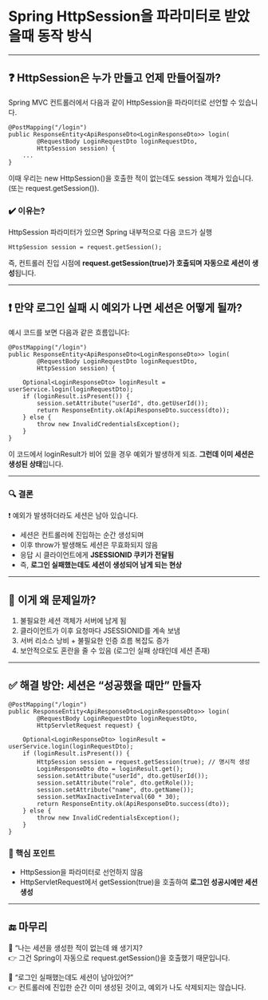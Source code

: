 
#  Spring HttpSession을 파라미터로 받았을때 동작 방식



---

## **❓ HttpSession은 누가 만들고 언제 만들어질까?**


Spring MVC 컨트롤러에서 다음과 같이 HttpSession을 파라미터로 선언할 수 있습니다.

```
@PostMapping("/login")
public ResponseEntity<ApiResponseDto<LoginResponseDto>> login(
        @RequestBody LoginRequestDto loginRequestDto,
        HttpSession session) {
    ...
}
```

이때 우리는 new HttpSession()을 호출한 적이 없는데도 session 객체가 있습니다.  
(또는 request.getSession()). 
  
### **✔️ 이유는?**

HttpSession 파라미터가 있으면 Spring 내부적으로 다음 코드가 실행

```
HttpSession session = request.getSession();
```

즉, 컨트롤러 진입 시점에 **request.getSession(true)가 호출되며 자동으로 세션이 생성**됩니다.

---

## **❗ 만약 로그인 실패 시 예외가 나면 세션은 어떻게 될까?**

  

예시 코드를 보면 다음과 같은 흐름입니다:

```
@PostMapping("/login")
public ResponseEntity<ApiResponseDto<LoginResponseDto>> login(
        @RequestBody LoginRequestDto loginRequestDto,
        HttpSession session) {

    Optional<LoginResponseDto> loginResult = userService.login(loginRequestDto);
    if (loginResult.isPresent()) {
        session.setAttribute("userId", dto.getUserId());
        return ResponseEntity.ok(ApiResponseDto.success(dto));
    } else {
        throw new InvalidCredentialsException();
    }
}
```

이 코드에서 loginResult가 비어 있을 경우 예외가 발생하게 되죠.
**그런데 이미 세션은 생성된 상태**입니다.

---

### **🔍 결론**

  

❗ 예외가 발생하더라도 세션은 남아 있습니다.

  

- 세션은 컨트롤러에 진입하는 순간 생성되며
- 이후 throw가 발생해도 세션은 무효화되지 않음
- 응답 시 클라이언트에게 **JSESSIONID 쿠키가 전달됨**
- 즉, **로그인 실패했는데도 세션이 생성되어 남게 되는 현상**
    

---

## **🚨 이게 왜 문제일까?**

1. 불필요한 세션 객체가 서버에 남게 됨
2. 클라이언트가 이후 요청마다 JSESSIONID를 계속 보냄
3. 서버 리소스 낭비 + 불필요한 인증 흐름 복잡도 증가
4. 보안적으로도 혼란을 줄 수 있음 (로그인 실패 상태인데 세션 존재)
    
---

## **✅ 해결 방안: 세션은 “성공했을 때만” 만들자**

```
@PostMapping("/login")
public ResponseEntity<ApiResponseDto<LoginResponseDto>> login(
        @RequestBody LoginRequestDto loginRequestDto,
        HttpServletRequest request) {

    Optional<LoginResponseDto> loginResult = userService.login(loginRequestDto);
    if (loginResult.isPresent()) {
        HttpSession session = request.getSession(true); // 명시적 생성
        LoginResponseDto dto = loginResult.get();
        session.setAttribute("userId", dto.getUserId());
        session.setAttribute("role", dto.getRole());
        session.setAttribute("name", dto.getName());
        session.setMaxInactiveInterval(60 * 30);
        return ResponseEntity.ok(ApiResponseDto.success(dto));
    } else {
        throw new InvalidCredentialsException();
    }
}
```

### **🔑 핵심 포인트**

- HttpSession을 파라미터로 선언하지 않음
- HttpServletRequest에서 getSession(true)을 호출하여 **로그인 성공시에만 세션 생성**

---

## **🔚 마무리**


💬 “나는 세션을 생성한 적이 없는데 왜 생기지?  
👉 그건 Spring이 자동으로 request.getSession()을 호출했기 때문입니다.

  
 💬 “로그인 실패했는데도 세션이 남아있어?”  
👉 컨트롤러에 진입한 순간 이미 생성된 것이고, 예외가 나도 삭제되지는 않습니다.

